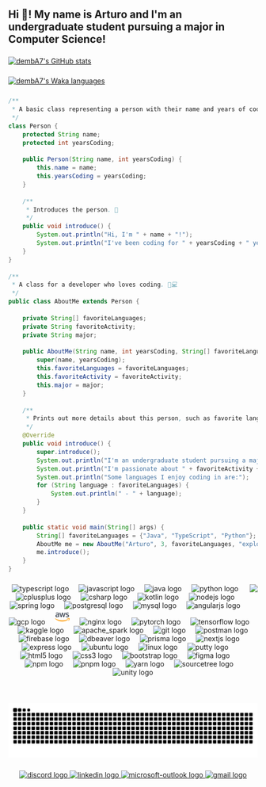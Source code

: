 <h2 align="left">Hi 👋! My name is Arturo and I'm an undergraduate student pursuing a major in Computer Science!</h2>

###

[![dembA7's GitHub stats](https://github-readme-stats.vercel.app/api?username=dembA7&theme=discord_old_blurple&hide=stars,contribs)](https://github.com/dembA7/github-readme-stats)
###
[![dembA7's Waka languages](https://github-readme-stats.vercel.app/api/wakatime?username=dembA7&theme=discord_old_blurple&layout=compact&custom_title=%20Where%20my%20coding%20hours%20go!&langs_count=16)](https://github.com/dembA7/github-readme-stats)

###
```java
/**
 * A basic class representing a person with their name and years of coding experience. 👨‍💻
 */
class Person {
    protected String name;
    protected int yearsCoding;

    public Person(String name, int yearsCoding) {
        this.name = name;
        this.yearsCoding = yearsCoding;
    }

    /**
     * Introduces the person. 👋
     */
    public void introduce() {
        System.out.println("Hi, I'm " + name + "!");
        System.out.println("I've been coding for " + yearsCoding + " years.");
    }
}

/**
 * A class for a developer who loves coding. 👀💻
 */
public class AboutMe extends Person {

    private String[] favoriteLanguages;
    private String favoriteActivity;
    private String major;

    public AboutMe(String name, int yearsCoding, String[] favoriteLanguages, String favoriteActivity, String major) {
        super(name, yearsCoding);
        this.favoriteLanguages = favoriteLanguages;
        this.favoriteActivity = favoriteActivity;
        this.major = major;
    }

    /**
     * Prints out more details about this person, such as favorite languages and activity. 🌟🚀
     */
    @Override
    public void introduce() {
        super.introduce();
        System.out.println("I'm an undergraduate student pursuing a major in " + major + "! 🎓");
        System.out.println("I'm passionate about " + favoriteActivity + ".");
        System.out.println("Some languages I enjoy coding in are:");
        for (String language : favoriteLanguages) {
            System.out.println(" - " + language);
        }
    }

    public static void main(String[] args) {
        String[] favoriteLanguages = {"Java", "TypeScript", "Python"};
        AboutMe me = new AboutMe("Arturo", 3, favoriteLanguages, "exploring AI and creating impactful code", "Computer Science at ITESM Qro");
        me.introduce();
    }
}
```

###

<img align="right" height="150" src="https://media.giphy.com/media/xUA7aW1ddSxtVT5zzi/giphy-downsized-large.gif"  />

###

<div align="center">
  <img src="https://cdn.jsdelivr.net/gh/devicons/devicon/icons/typescript/typescript-original.svg" height="30" alt="typescript logo"  />
  <img width="12" />
  <img src="https://cdn.jsdelivr.net/gh/devicons/devicon/icons/javascript/javascript-original.svg" height="30" alt="javascript logo"  />
  <img width="12" />
  <img src="https://cdn.jsdelivr.net/gh/devicons/devicon/icons/java/java-original.svg" height="30" alt="java logo"  />
  <img width="12" />
  <img src="https://cdn.jsdelivr.net/gh/devicons/devicon/icons/python/python-original.svg" height="30" alt="python logo"  />
  <img width="12" />
  <img src="https://cdn.jsdelivr.net/gh/devicons/devicon/icons/cplusplus/cplusplus-original.svg" height="30" alt="cplusplus logo"  />
  <img width="12" />
  <img src="https://cdn.jsdelivr.net/gh/devicons/devicon/icons/csharp/csharp-original.svg" height="30" alt="csharp logo"  />
  <img width="12" />
  <img src="https://cdn.jsdelivr.net/gh/devicons/devicon/icons/kotlin/kotlin-original.svg" height="30" alt="kotlin logo"  />
  <img width="12" />
  <img src="https://cdn.jsdelivr.net/gh/devicons/devicon/icons/nodejs/nodejs-original.svg" height="30" alt="nodejs logo"  />
  <img width="12" />
  <img src="https://cdn.jsdelivr.net/gh/devicons/devicon/icons/spring/spring-original.svg" height="30" alt="spring logo"  />
  <img width="12" />
  <img src="https://cdn.jsdelivr.net/gh/devicons/devicon/icons/postgresql/postgresql-original.svg" height="30" alt="postgresql logo"  />
  <img width="12" />
  <img src="https://cdn.jsdelivr.net/gh/devicons/devicon/icons/mysql/mysql-original.svg" height="30" alt="mysql logo"  />
  <img width="12" />
  <img src="https://cdn.jsdelivr.net/gh/devicons/devicon/icons/angularjs/angularjs-original.svg" height="30" alt="angularjs logo"  />
  <img width="12" />
  <img src="https://cdn.jsdelivr.net/gh/devicons/devicon/icons/googlecloud/googlecloud-original.svg" height="30" alt="gcp logo"  />
  <img width="12" />
  <img src="https://github.com/devicons/devicon/blob/v2.16.0/icons/amazonwebservices/amazonwebservices-original-wordmark.svg" height="30" alt="amazonwebservices logo"  />
  <img width="12" />
  <img src="https://cdn.jsdelivr.net/gh/devicons/devicon/icons/nginx/nginx-original.svg" height="30" alt="nginx logo"  />
  <img width="12" />
  <img src="https://cdn.jsdelivr.net/gh/devicons/devicon/icons/pytorch/pytorch-original.svg" height="30" alt="pytorch logo"  />
  <img width="12" />
  <img src="https://cdn.jsdelivr.net/gh/devicons/devicon/icons/tensorflow/tensorflow-original.svg" height="30" alt="tensorflow logo"  />
  <img width="12" />
  <img src="https://cdn.jsdelivr.net/gh/devicons/devicon/icons/kaggle/kaggle-original.svg" height="30" alt="kaggle logo"  />
  <img width="12" />
  <img src="https://cdn.jsdelivr.net/gh/devicons/devicon/icons/apachespark/apachespark-original.svg" height="30" alt="apache_spark logo"  />
  <img width="12" />
  <img src="https://cdn.jsdelivr.net/gh/devicons/devicon/icons/git/git-original.svg" height="30" alt="git logo"  />
  <img width="12" />
  <img src="https://cdn.jsdelivr.net/gh/devicons/devicon/icons/postman/postman-original.svg" height="30" alt="postman logo"  />
  <img width="12" />
  <img src="https://cdn.jsdelivr.net/gh/devicons/devicon/icons/firebase/firebase-original.svg" height="30" alt="firebase logo"  />
  <img width="12" />
  <img src="https://cdn.jsdelivr.net/gh/devicons/devicon/icons/dbeaver/dbeaver-original.svg" height="30" alt="dbeaver logo"  />
  <img width="12" />
  <img src="https://cdn.jsdelivr.net/gh/devicons/devicon/icons/prisma/prisma-original.svg" height="30" alt="prisma logo"  />
  <img width="12" />
  <img src="https://cdn.jsdelivr.net/gh/devicons/devicon/icons/nextjs/nextjs-original.svg" height="30" alt="nextjs logo"  />
  <img width="12" />
  <img src="https://cdn.jsdelivr.net/gh/devicons/devicon/icons/express/express-original.svg" height="30" alt="express logo"  />
  <img width="12" />
  <img src="https://cdn.jsdelivr.net/gh/devicons/devicon/icons/ubuntu/ubuntu-original.svg" height="30" alt="ubuntu logo"  />
  <img width="12" />
  <img src="https://cdn.jsdelivr.net/gh/devicons/devicon/icons/linux/linux-original.svg" height="30" alt="linux logo"  />
  <img width="12" />
  <img src="https://cdn.jsdelivr.net/gh/devicons/devicon/icons/putty/putty-original.svg" height="30" alt="putty logo"  />
  <img width="12" />
  <img src="https://cdn.jsdelivr.net/gh/devicons/devicon/icons/html5/html5-original.svg" height="30" alt="html5 logo"  />
  <img width="12" />
  <img src="https://cdn.jsdelivr.net/gh/devicons/devicon/icons/css3/css3-original.svg" height="30" alt="css3 logo"  />
  <img width="12" />
  <img src="https://cdn.jsdelivr.net/gh/devicons/devicon/icons/bootstrap/bootstrap-original.svg" height="30" alt="bootstrap logo"  />
  <img width="12" />
  <img src="https://cdn.jsdelivr.net/gh/devicons/devicon/icons/figma/figma-original.svg" height="30" alt="figma logo"  />
  <img width="12" />
  <img src="https://cdn.jsdelivr.net/gh/devicons/devicon/icons/npm/npm-original-wordmark.svg" height="30" alt="npm logo"  />
  <img width="12" />
  <img src="https://cdn.jsdelivr.net/gh/devicons/devicon/icons/pnpm/pnpm-original.svg" height="30" alt="pnpm logo"  />
  <img width="12" />
  <img src="https://cdn.jsdelivr.net/gh/devicons/devicon/icons/yarn/yarn-original.svg" height="30" alt="yarn logo"  />
  <img width="12" />
  <img src="https://cdn.jsdelivr.net/gh/devicons/devicon/icons/sourcetree/sourcetree-original.svg" height="30" alt="sourcetree logo"  />
  <img width="12" />
  <img src="https://cdn.jsdelivr.net/gh/devicons/devicon/icons/unity/unity-original.svg" height="30" alt="unity logo"  />
</div>

###

<br clear="both">

![snake_gif](https://github.com/dembA7/dembA7/blob/output/github-contribution-grid-snake-dark.svg)

###

<div align="center">
  <a href="http://discordapp.com/users/596252072974876672" target="_blank">
    <img src="https://img.shields.io/static/v1?message=Discord&logo=discord&label=&color=7289DA&logoColor=white&labelColor=&style=for-the-badge" height="35" alt="discord logo"  />
  </a>
    <a href="https://www.linkedin.com/in/arturodiazlop/" target="_blank">
    <img src="https://img.shields.io/static/v1?message=LinkedIn&logo=linkedin&label=&color=0077B5&logoColor=white&labelColor=&style=for-the-badge" height="35" alt="linkedin logo"  />
  </a>
  <a href="mailto:arturodiazlop@outlook.com?subject=Hello!" target="_blank">
    <img src="https://img.shields.io/static/v1?message=Outlook&logo=microsoft-outlook&label=&color=0078D4&logoColor=white&labelColor=&style=for-the-badge" height="35" alt="microsoft-outlook logo"  />
  </a>
  <a href="mailto:arturodiazlopz@gmail.com?subject=Hello!" target="_blank">
    <img src="https://img.shields.io/static/v1?message=Gmail&logo=gmail&label=&color=D14836&logoColor=white&labelColor=&style=for-the-badge" height="35" alt="gmail logo"  />
  </a>
</div>

###

<br clear="both">

###

